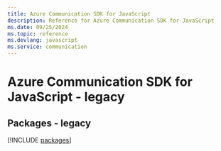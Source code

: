 ```yaml
---
title: Azure Communication SDK for JavaScript
description: Reference for Azure Communication SDK for JavaScript
ms.date: 09/25/2024
ms.topic: reference
ms.devlang: javascript
ms.service: communication
---
```

# Azure Communication SDK for JavaScript - legacy
## Packages - legacy
[!INCLUDE [packages](communication-index.md)]